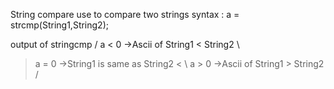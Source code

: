 String compare use to compare two strings
syntax :
a = strcmp(String1,String2);

output of stringcmp 
/ a < 0 ->Ascii of String1 < String2 \
> a = 0 ->String1 is same as String2 <
\ a > 0 ->Ascii of String1 > String2 /